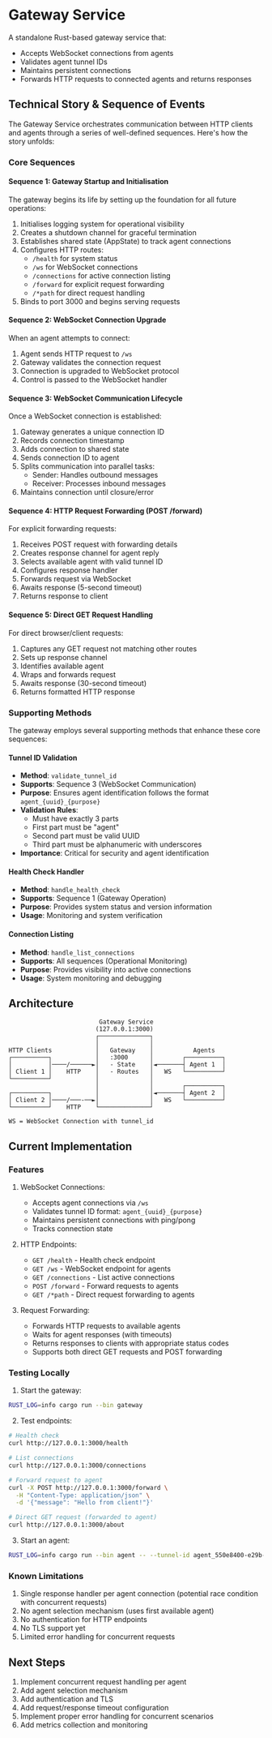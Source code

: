 # Gateway Service

A standalone Rust-based gateway service that:
- Accepts WebSocket connections from agents
- Validates agent tunnel IDs
- Maintains persistent connections
- Forwards HTTP requests to connected agents and returns responses

## Technical Story & Sequence of Events

The Gateway Service orchestrates communication between HTTP clients and agents through a series of well-defined sequences. Here's how the story unfolds:

### Core Sequences

#### Sequence 1: Gateway Startup and Initialisation
The gateway begins its life by setting up the foundation for all future operations:
1. Initialises logging system for operational visibility
2. Creates a shutdown channel for graceful termination
3. Establishes shared state (AppState) to track agent connections
4. Configures HTTP routes:
   - `/health` for system status
   - `/ws` for WebSocket connections
   - `/connections` for active connection listing
   - `/forward` for explicit request forwarding
   - `/*path` for direct request handling
5. Binds to port 3000 and begins serving requests

#### Sequence 2: WebSocket Connection Upgrade
When an agent attempts to connect:
1. Agent sends HTTP request to `/ws`
2. Gateway validates the connection request
3. Connection is upgraded to WebSocket protocol
4. Control is passed to the WebSocket handler

#### Sequence 3: WebSocket Communication Lifecycle
Once a WebSocket connection is established:
1. Gateway generates a unique connection ID
2. Records connection timestamp
3. Adds connection to shared state
4. Sends connection ID to agent
5. Splits communication into parallel tasks:
   - Sender: Handles outbound messages
   - Receiver: Processes inbound messages
6. Maintains connection until closure/error

#### Sequence 4: HTTP Request Forwarding (POST /forward)
For explicit forwarding requests:
1. Receives POST request with forwarding details
2. Creates response channel for agent reply
3. Selects available agent with valid tunnel ID
4. Configures response handler
5. Forwards request via WebSocket
6. Awaits response (5-second timeout)
7. Returns response to client

#### Sequence 5: Direct GET Request Handling
For direct browser/client requests:
1. Captures any GET request not matching other routes
2. Sets up response channel
3. Identifies available agent
4. Wraps and forwards request
5. Awaits response (30-second timeout)
6. Returns formatted HTTP response

### Supporting Methods

The gateway employs several supporting methods that enhance these core sequences:

#### Tunnel ID Validation
- **Method**: `validate_tunnel_id`
- **Supports**: Sequence 3 (WebSocket Communication)
- **Purpose**: Ensures agent identification follows the format `agent_{uuid}_{purpose}`
- **Validation Rules**:
  - Must have exactly 3 parts
  - First part must be "agent"
  - Second part must be valid UUID
  - Third part must be alphanumeric with underscores
- **Importance**: Critical for security and agent identification

#### Health Check Handler
- **Method**: `handle_health_check`
- **Supports**: Sequence 1 (Gateway Operation)
- **Purpose**: Provides system status and version information
- **Usage**: Monitoring and system verification

#### Connection Listing
- **Method**: `handle_list_connections`
- **Supports**: All sequences (Operational Monitoring)
- **Purpose**: Provides visibility into active connections
- **Usage**: System monitoring and debugging

## Architecture

```
                         Gateway Service
                        (127.0.0.1:3000)
                        ┌──────────────┐
                        │              │
HTTP Clients            │   Gateway    │           Agents
┌──────────┐            │   :3000      │        ┌──────────┐
│          │────/──────►│   - State    │◄───────┤ Agent 1  │
│ Client 1 │    HTTP    │   - Routes   │   WS   └──────────┘
└──────────┘            │              │
                        │              │        ┌──────────┐
┌──────────┐            │              │◄───────┤ Agent 2  │
│ Client 2 │────/───-──►│              │   WS   └──────────┘
└──────────┘    HTTP    └──────────────┘

WS = WebSocket Connection with tunnel_id
```

## Current Implementation

### Features
1. WebSocket Connections:
   - Accepts agent connections via `/ws`
   - Validates tunnel ID format: `agent_{uuid}_{purpose}`
   - Maintains persistent connections with ping/pong
   - Tracks connection state

2. HTTP Endpoints:
   - `GET /health` - Health check endpoint
   - `GET /ws` - WebSocket endpoint for agents
   - `GET /connections` - List active connections
   - `POST /forward` - Forward requests to agents
   - `GET /*path` - Direct request forwarding to agents

3. Request Forwarding:
   - Forwards HTTP requests to available agents
   - Waits for agent responses (with timeouts)
   - Returns responses to clients with appropriate status codes
   - Supports both direct GET requests and POST forwarding

### Testing Locally

1. Start the gateway:
```bash
RUST_LOG=info cargo run --bin gateway
```

2. Test endpoints:
```bash
# Health check
curl http://127.0.0.1:3000/health

# List connections
curl http://127.0.0.1:3000/connections

# Forward request to agent
curl -X POST http://127.0.0.1:3000/forward \
  -H "Content-Type: application/json" \
  -d '{"message": "Hello from client!"}'

# Direct GET request (forwarded to agent)
curl http://127.0.0.1:3000/about
```

3. Start an agent:
```bash
RUST_LOG=info cargo run --bin agent -- --tunnel-id agent_550e8400-e29b-41d4-a716-446655440000_prod
```

### Known Limitations
1. Single response handler per agent connection (potential race condition with concurrent requests)
2. No agent selection mechanism (uses first available agent)
3. No authentication for HTTP endpoints
4. No TLS support yet
5. Limited error handling for concurrent requests

## Next Steps
1. Implement concurrent request handling per agent
2. Add agent selection mechanism
3. Add authentication and TLS
4. Add request/response timeout configuration
5. Implement proper error handling for concurrent scenarios
6. Add metrics collection and monitoring